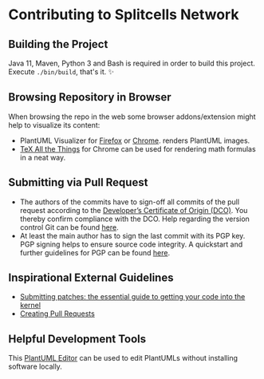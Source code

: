 # Contributing to Splitcells Network

## Building the Project

Java 11, Maven, Python 3 and Bash is required in order to build this project.
Execute `./bin/build`, that's it. ✨

## Browsing Repository in Browser

When browsing the repo in the web some browser addons/extension might help
to visualize its content:
* PlantUML Visualizer for [Firefox](https://addons.mozilla.org/en-US/firefox/addon/plantuml-visualizer/)
  or [Chrome](https://chrome.google.com/webstore/detail/plantuml-visualizer/ffaloebcmkogfdkemcekamlmfkkmgkcf).
  renders PlantUML images.
* [TeX All the Things](https://chrome.google.com/webstore/detail/tex-all-the-things/cbimabofgmfdkicghcadidpemeenbffn/)
  for Chrome can be used for rendering math formulas in a neat way.

## Submitting via Pull Request

* The authors of the commits have to sign-off all commits of the pull request according to the [Developer’s Certificate of Origin (DCO)](src/main/txt/net/splitcells/network/legal/Developer_Certificate_of_Origin.v1.1.txt).
  You thereby confirm compliance with the DCO.
  Help regarding the version control Git can be found
  [here](src/main/md/net/splitcells/network/guidelines/gist/git.md).
* At least the main author has to sign the last commit with its PGP key.
  PGP signing helps to ensure source code integrity.
  A quickstart and further guidelines for PGP can be found
  [here](src/main/md/net/splitcells/network/guidelines/gist/pgp.md).

## Inspirational External Guidelines

* [Submitting patches: the essential guide to getting your code into the kernel](https://www.kernel.org/doc/html/latest/process/submitting-patches.html)
* [Creating Pull Requests](https://www.kernel.org/doc/html/latest/maintainer/pull-requests.html)

## Helpful Development Tools

This [PlantUML Editor](https://plantuml-editor.kkeisuke.com/) can be used to
edit PlantUMLs without installing software locally.